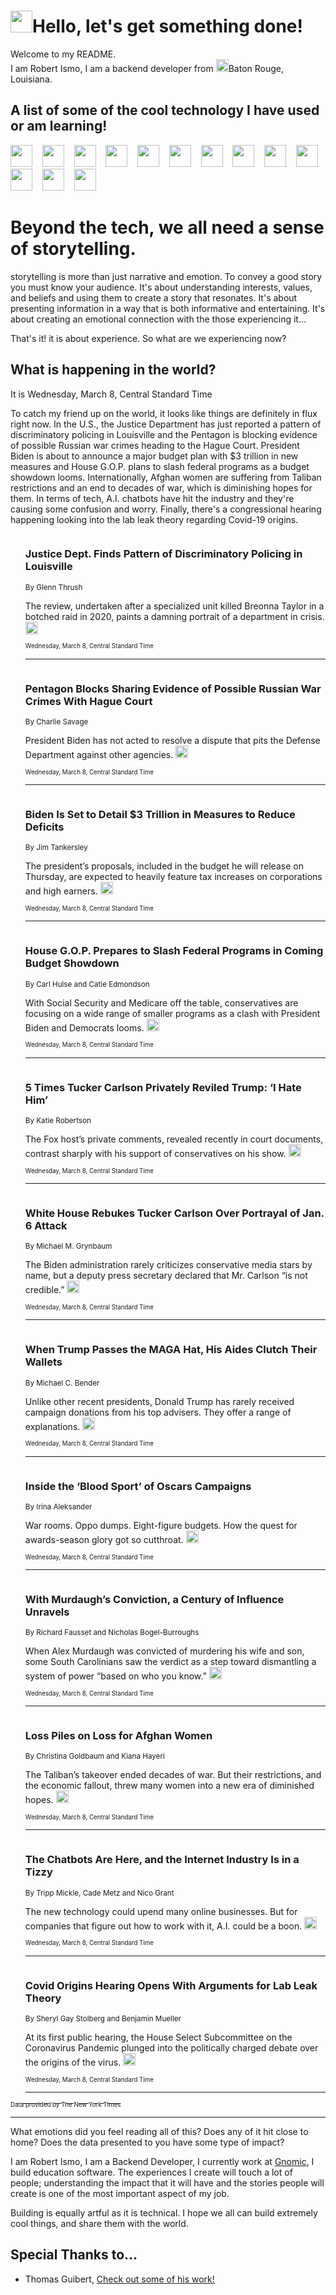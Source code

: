 <h1><img src="https://emojis.slackmojis.com/emojis/images/1643514375/3493/hot-coffee.gif?1643514375" width="35"/>Hello, let's get something done!</h1>

<p>Welcome to my README.<br/>
I am Robert Ismo, I am a backend developer from <img src="https://emojis.slackmojis.com/emojis/images/1638395689/50435/moulin_rouge.png?1638395689" width="20"/>Baton Rouge, Louisiana.</p>
<h2>A list of some of the cool technology I have used or am learning!</h2>
<p>
<img src="https://emojis.slackmojis.com/emojis/images/1643516091/21142/meow_bongotap.gif?1643516091" width="35" alt="">
<img src="https://img.shields.io/badge/Favorite%20Frontend%20Framework-SvelteKit-f83903" alt="">
<img src="https://img.shields.io/badge/Second%20Favorite-Vue-40b581" alt="">
<img src="https://img.shields.io/badge/Most%20Used%20Runtime-Nodejs-78b061" alt="">
<img src="https://emojis.slackmojis.com/emojis/images/1643517416/34482/fire.gif?1643517416" width="35" alt="">
<img src="https://img.shields.io/badge/Javascript%20But%20Better-Typescript-0078ca" alt="">
<img src="https://img.shields.io/badge/Favorite%20Language-Elixir-3e244d" alt="">
<img src="https://img.shields.io/badge/Containerize%20Everything-Docker-6ac9ef" alt="">
<img src="https://emojis.slackmojis.com/emojis/images/1643514596/5999/meow_party.gif?1643514596" width="35" alt="">
<img src="https://img.shields.io/badge/API%20Love%20Language-Graphql-de32a5" alt="">
<img src="https://img.shields.io/badge/Our%20Favorite%20Version%20Controller-Git-e94f33" alt="">
<img src="https://img.shields.io/badge/Favorite%20Database-Redis-d42d1d" alt="">
<img src="https://emojis.slackmojis.com/emojis/images/1643514559/5584/deployparrot.gif?1643514559" width="35" alt="">
<img src="https://img.shields.io/badge/Container%20Interstate-RabbitMQ-f66200" alt="">
<img src="https://img.shields.io/badge/Gotta%20Learn-Kubernetes-316adf" alt="">
<img src="https://img.shields.io/badge/Really%20Mature%20Now-WASM-654fef" alt="">
<img src="https://emojis.slackmojis.com/emojis/images/1666642497/61942/dance_vibe.gif?1666642497" width="35" alt="">
<img src="https://img.shields.io/badge/For%20My%20M1-ARM64-657d96" alt="">
<img src="https://img.shields.io/badge/Loving%20This%20So%20Much-TailwindCSS-17bcb5" alt="">
<img src="https://img.shields.io/badge/Cool%20Build%20Tool-Vite-f9cb24" alt="">
<img src="https://emojis.slackmojis.com/emojis/images/1669231376/62819/working-on-it.gif?1669231376" width="35" alt="">
<img src="https://img.shields.io/badge/Fun%20and%20Easy%20Database-MongoDB-5f8c49" alt="">
<img src="https://img.shields.io/badge/JS%20Life%20Support-NPM-c73737" alt="">
<img src="https://img.shields.io/badge/I%20Liked%20It-DynamoDB-0073b9" alt="">
<img src="https://emojis.slackmojis.com/emojis/images/1643514045/46/question.gif?1643514045" width="35" alt="">
<img src="https://img.shields.io/badge/cool-React-60d6f9" alt="">
<img src="https://img.shields.io/badge/Future%20Big%20Project-Lambda-f37e00" alt="">
<img src="https://img.shields.io/badge/NPM%20But%20Better-PNPM-f1aa07" alt="">
<img src="https://emojis.slackmojis.com/emojis/images/1643514943/9662/fbwow.gif?1643514943" width="35" alt="">
<img src="https://img.shields.io/badge/First%20Language-C-662079" alt="">
<img src="https://img.shields.io/badge/Where%20I%20Deploy%20Frontend-Vercel-000000" alt="">
<img src="https://img.shields.io/badge/Who%20Does%20not%20Want%20an%20App-Swift-f9492a" alt="">
<img src="https://emojis.slackmojis.com/emojis/images/1643514058/151/javascript.png?1643514058" width="35" alt="">
<img src="https://img.shields.io/badge/cool-Python-fbd542" alt="">
<img src="https://img.shields.io/badge/Favorite%20Something-Stripe-656cdc" alt="">
<img src="https://img.shields.io/badge/Of%20Course-HTML5-ed6327" alt="">
<img src="https://emojis.slackmojis.com/emojis/images/1660415405/60731/bomb.gif?1660415405" width="35" alt="">
<img src="https://img.shields.io/badge/hate-CSS-2964ec" alt="">
<img src="https://img.shields.io/badge/Learning-CircleCI-141215" alt="">
<img src="https://img.shields.io/badge/Learning-Rust-fbbb3b" alt="">
<img src="https://emojis.slackmojis.com/emojis/images/1660415397/60712/writing-hand.gif?1660415397" width="35" alt="">
<img src="https://img.shields.io/badge/Dev%20Browser%20of%20Choice-Firefox-cc4e26" alt="">
<img src="https://img.shields.io/badge/Recoverying%20From%20Windows-UNIX-1781e3" alt="">
<img src="https://img.shields.io/badge/LOVE-LogSeq-90c1c2" alt="">
<img src="https://emojis.slackmojis.com/emojis/images/1643514066/223/kirby.gif?1643514066" width="35" alt="">
<img src="https://img.shields.io/badge/Daily%20Driver-MacOS-e6e6e8" alt="">
<img src="https://img.shields.io/badge/Git%20Server-Github-000000" alt="">
<img src="https://img.shields.io/badge/enjoyable-EC2-f17428" alt="">
<img src="https://emojis.slackmojis.com/emojis/images/1643514239/2069/excited.gif?1643514239" width="35" alt="">
</p>
<h1>Beyond the tech, we all need a sense of storytelling.</h1>
<p>storytelling is more than just narrative and emotion. To convey a good story you must know your audience. It's about understanding interests, values, and beliefs and using them to create a story that resonates. It's about presenting information in a way that is both informative and entertaining. It's about creating an emotional connection with the those experiencing it...</p>
<p>That's it! it is about experience. So what are we experiencing now?</p>
<h2>What is happening in the world?</h2>
<p>It is Wednesday, March 8, Central Standard Time</p>
<p>
To catch my friend up on the world, it looks like things are definitely in flux right now. In the U.S., the Justice Department has just reported a pattern of discriminatory policing in Louisville and the Pentagon is blocking evidence of possible Russian war crimes heading to the Hague Court. President Biden is about to announce a major budget plan with $3 trillion in new measures and House G.O.P. plans to slash federal programs as a budget showdown looms. Internationally, Afghan women are suffering from Taliban restrictions and an end to decades of war, which is diminishing hopes for them. In terms of tech, A.I. chatbots have hit the industry and they&#39;re causing some confusion and worry. Finally, there&#39;s a congressional hearing happening looking into the lab leak theory regarding Covid-19 origins.</p>
<ol>
<img src="https://img.shields.io/badge/-us-blue" alt="">
<h3>Justice Dept. Finds Pattern of Discriminatory Policing in Louisville</h3>
<sub>By Glenn Thrush</sub>
<p>The review, undertaken after a specialized unit killed Breonna Taylor in a botched raid in 2020, paints a damning portrait of a department in crisis.  <a href="https://nyti.ms/3F8elVk"><img src="https://developer.nytimes.com/files/poweredby_nytimes_30b.png?v=1583354208352" height="20"></a></p>
<sub><sub>Wednesday, March 8, Central Standard Time</sub></sub>
<hr/>
<img src="https://img.shields.io/badge/-us-blue" alt="">
<h3>Pentagon Blocks Sharing Evidence of Possible Russian War Crimes With Hague Court</h3>
<sub>By Charlie Savage</sub>
<p>President Biden has not acted to resolve a dispute that pits the Defense Department against other agencies.  <a href="https://nyti.ms/3JrF3v2"><img src="https://developer.nytimes.com/files/poweredby_nytimes_30b.png?v=1583354208352" height="20"></a></p>
<sub><sub>Wednesday, March 8, Central Standard Time</sub></sub>
<hr/>
<img src="https://img.shields.io/badge/-us-blue" alt="">
<h3>Biden Is Set to Detail $3 Trillion in Measures to Reduce Deficits</h3>
<sub>By Jim Tankersley</sub>
<p>The president’s proposals, included in the budget he will release on Thursday, are expected to heavily feature tax increases on corporations and high earners.  <a href="https://nyti.ms/3Joz4Ha"><img src="https://developer.nytimes.com/files/poweredby_nytimes_30b.png?v=1583354208352" height="20"></a></p>
<sub><sub>Wednesday, March 8, Central Standard Time</sub></sub>
<hr/>
<img src="https://img.shields.io/badge/-us-blue" alt="">
<h3>House G.O.P. Prepares to Slash Federal Programs in Coming Budget Showdown</h3>
<sub>By Carl Hulse and Catie Edmondson</sub>
<p>With Social Security and Medicare off the table, conservatives are focusing on a wide range of smaller programs as a clash with President Biden and Democrats looms.  <a href="https://nyti.ms/425J6Ey"><img src="https://developer.nytimes.com/files/poweredby_nytimes_30b.png?v=1583354208352" height="20"></a></p>
<sub><sub>Wednesday, March 8, Central Standard Time</sub></sub>
<hr/>
<img src="https://img.shields.io/badge/-business-blue" alt="">
<h3>5 Times Tucker Carlson Privately Reviled Trump: ‘I Hate Him’</h3>
<sub>By Katie Robertson</sub>
<p>The Fox host’s private comments, revealed recently in court documents, contrast sharply with his support of conservatives on his show.  <a href="https://nyti.ms/3YxmSrR"><img src="https://developer.nytimes.com/files/poweredby_nytimes_30b.png?v=1583354208352" height="20"></a></p>
<sub><sub>Wednesday, March 8, Central Standard Time</sub></sub>
<hr/>
<img src="https://img.shields.io/badge/-business-blue" alt="">
<h3>White House Rebukes Tucker Carlson Over Portrayal of Jan. 6 Attack</h3>
<sub>By Michael M. Grynbaum</sub>
<p>The Biden administration rarely criticizes conservative media stars by name, but a deputy press secretary declared that Mr. Carlson “is not credible.”  <a href="https://nyti.ms/3J54v8d"><img src="https://developer.nytimes.com/files/poweredby_nytimes_30b.png?v=1583354208352" height="20"></a></p>
<sub><sub>Wednesday, March 8, Central Standard Time</sub></sub>
<hr/>
<img src="https://img.shields.io/badge/-us-blue" alt="">
<h3>When Trump Passes the MAGA Hat, His Aides Clutch Their Wallets</h3>
<sub>By Michael C. Bender</sub>
<p>Unlike other recent presidents, Donald Trump has rarely received campaign donations from his top advisers. They offer a range of explanations.  <a href="https://nyti.ms/3mwerQl"><img src="https://developer.nytimes.com/files/poweredby_nytimes_30b.png?v=1583354208352" height="20"></a></p>
<sub><sub>Wednesday, March 8, Central Standard Time</sub></sub>
<hr/>
<img src="https://img.shields.io/badge/-magazine-blue" alt="">
<h3>Inside the ‘Blood Sport’ of Oscars Campaigns</h3>
<sub>By Irina Aleksander</sub>
<p>War rooms. Oppo dumps. Eight-figure budgets. How the quest for awards-season glory got so cutthroat.  <a href="https://nyti.ms/3mBismJ"><img src="https://developer.nytimes.com/files/poweredby_nytimes_30b.png?v=1583354208352" height="20"></a></p>
<sub><sub>Wednesday, March 8, Central Standard Time</sub></sub>
<hr/>
<img src="https://img.shields.io/badge/-us-blue" alt="">
<h3>With Murdaugh’s Conviction, a Century of Influence Unravels</h3>
<sub>By Richard Fausset and Nicholas Bogel-Burroughs</sub>
<p>When Alex Murdaugh was convicted of murdering his wife and son, some South Carolinians saw the verdict as a step toward dismantling a system of power “based on who you know.”  <a href="https://nyti.ms/41RWnR3"><img src="https://developer.nytimes.com/files/poweredby_nytimes_30b.png?v=1583354208352" height="20"></a></p>
<sub><sub>Wednesday, March 8, Central Standard Time</sub></sub>
<hr/>
<img src="https://img.shields.io/badge/-world-blue" alt="">
<h3>Loss Piles on Loss for Afghan Women</h3>
<sub>By Christina Goldbaum and Kiana Hayeri</sub>
<p>The Taliban’s takeover ended decades of war. But their restrictions, and the economic fallout, threw many women into a new era of diminished hopes.  <a href="https://nyti.ms/41LYtSe"><img src="https://developer.nytimes.com/files/poweredby_nytimes_30b.png?v=1583354208352" height="20"></a></p>
<sub><sub>Wednesday, March 8, Central Standard Time</sub></sub>
<hr/>
<img src="https://img.shields.io/badge/-technology-blue" alt="">
<h3>The Chatbots Are Here, and the Internet Industry Is in a Tizzy</h3>
<sub>By Tripp Mickle, Cade Metz and Nico Grant</sub>
<p>The new technology could upend many online businesses. But for companies that figure out how to work with it, A.I. could be a boon.  <a href="https://nyti.ms/3ZQaEeW"><img src="https://developer.nytimes.com/files/poweredby_nytimes_30b.png?v=1583354208352" height="20"></a></p>
<sub><sub>Wednesday, March 8, Central Standard Time</sub></sub>
<hr/>
<img src="https://img.shields.io/badge/-us-blue" alt="">
<h3>Covid Origins Hearing Opens With Arguments for Lab Leak Theory</h3>
<sub>By Sheryl Gay Stolberg and Benjamin Mueller</sub>
<p>At its first public hearing, the House Select Subcommittee on the Coronavirus Pandemic plunged into the politically charged debate over the origins of the virus.  <a href="https://nyti.ms/3IT3VtO"><img src="https://developer.nytimes.com/files/poweredby_nytimes_30b.png?v=1583354208352" height="20"></a></p>
<sub><sub>Wednesday, March 8, Central Standard Time</sub></sub>
<hr/>
</ol>
<a href="https://developer.nytimes.com"><sub><sub>Data provided by The New York Times</sub></sub></a>
<hr/>
<p>What emotions did you feel reading all of this? Does any of it hit close to home? Does the data presented to you have some type of impact?</p>
<p>I am Robert Ismo, I am a Backend Developer, I currently work at <a href="https://gnomic.education/">Gnomic</a>, I build education software. The experiences I create will touch a lot of people; understanding the impact that it will have and the stories people will create is one of the most important aspect of my job.</p>
<p>Building is equally artful as it is technical. I hope we all can build extremely cool things, and share them with the world.</p>
<h2>Special Thanks to...</h2>
<ul>
<li>Thomas Guibert, <a href="https://github.com/thmsgbrt/thmsgbrt">Check out some of his work!</a></li>
</ul>